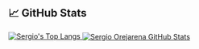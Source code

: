 ## &#x1f4c8; GitHub Stats

<a href="https://github.com/SergioO21">
  <img src="https://github-readme-stats.vercel.app/api/top-langs/?username=SergtioO21&hide=CSS,jupyter%20notebook&layout=compact&langs_count=10&text_color=daf7dc&bg_color=151515" alt="Sergio's Top Langs">
</a>

<a href="https://github.com/SergioO21">
  <img align="center" src="https://github-readme-stats.vercel.app/api?username=SergioO21&show_icons=true&line_height=27&count_private=true&title_color=6aa6f8&text_color=8a919a&icon_color=6aa6f8&bg_color=0e1116" alt="Sergio Orejarena GitHub Stats"/>
</a>
